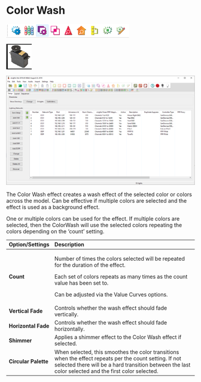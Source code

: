 # Color Wash

![Icon](../../.gitbook/assets/image%20%28717%29.png)

![Sequencer Grid](../../.gitbook/assets/image%20%28451%29.png)

![](../../.gitbook/assets/image%20%28367%29.png)

The Color Wash effect creates a wash effect of the selected color or colors across the model.  Can be effective if multiple colors are selected and the effect is used as a background effect.

One or multiple colors can be used for the effect. If multiple colors are selected, then the ColorWash will use the selected colors repeating the colors depending on the ‘count’ setting.

<table>
  <thead>
    <tr>
      <th style="text-align:left">Option/Settings</th>
      <th style="text-align:left">Description</th>
    </tr>
  </thead>
  <tbody>
    <tr>
      <td style="text-align:left"><b>Count</b>
      </td>
      <td style="text-align:left">
        <p>Number of times the colors selected will be repeated for the duration
          of the effect.</p>
        <p>Each set of colors repeats as many times as the count value has been set
          to.
          <br />
        </p>
        <p>Can be adjusted via the Value Curves options.</p>
      </td>
    </tr>
    <tr>
      <td style="text-align:left"><b>Vertical Fade</b>
      </td>
      <td style="text-align:left">Controls whether the wash effect should fade vertically.</td>
    </tr>
    <tr>
      <td style="text-align:left"><b>Horizontal Fade</b>
      </td>
      <td style="text-align:left">Controls whether the wash effect should fade horizontally.</td>
    </tr>
    <tr>
      <td style="text-align:left"><b>Shimmer</b>
      </td>
      <td style="text-align:left">Applies a shimmer effect to the Color Wash effect if selected.</td>
    </tr>
    <tr>
      <td style="text-align:left"><b>Circular Palette</b>
      </td>
      <td style="text-align:left">When selected, this smoothes the color transitions when the effect repeats
        per the count setting. If not selected there will be a hard transition
        between the last color selected and the first color selected.</td>
    </tr>
  </tbody>
</table>